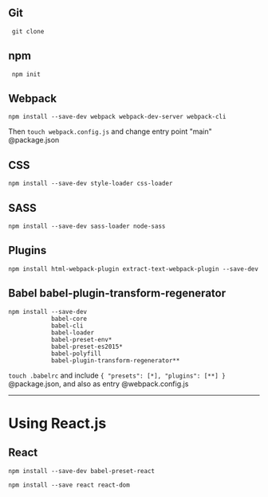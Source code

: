 ## Git
```
 git clone
```
## npm
```
 npm init
 ```
## Webpack
 ```
 npm install --save-dev webpack webpack-dev-server webpack-cli
 ```
Then `touch webpack.config.js` and change entry point "main" @package.json

 ## CSS
 ```
 npm install --save-dev style-loader css-loader
 ```

 ## SASS
 ```
 npm install --save-dev sass-loader node-sass
 ```
 ## Plugins
 ```
 npm install html-webpack-plugin extract-text-webpack-plugin --save-dev
 ```
## Babel babel-plugin-transform-regenerator
```
npm install --save-dev
            babel-core
            babel-cli 
            babel-loader 
            babel-preset-env*
            babel-preset-es2015* 
            babel-polyfill
            babel-plugin-transform-regenerator**
```
`touch .babelrc` and include `{ "presets": [*], "plugins": [**] }` @package.json, and also as entry @webpack.config.js

---
# Using React.js

## React
```
npm install --save-dev babel-preset-react
```
```
npm install --save react react-dom
```




